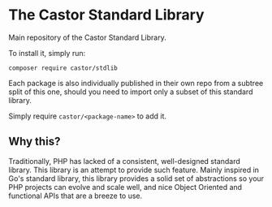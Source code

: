 The Castor Standard Library
===========================

Main repository of the Castor Standard Library.

To install it, simply run:

```
composer require castor/stdlib
```

Each package is also individually published in their own repo from a subtree split of this one, 
should you need to import only a subset of this standard library.

Simply require `castor/<package-name>` to add it.

## Why this?

Traditionally, PHP has lacked of a consistent, well-designed standard library. This library is an 
attempt to provide such feature. Mainly inspired in Go's standard library, this library provides
a solid set of abstractions so your PHP projects can evolve and scale well, and nice Object Oriented
and functional APIs that are a breeze to use.